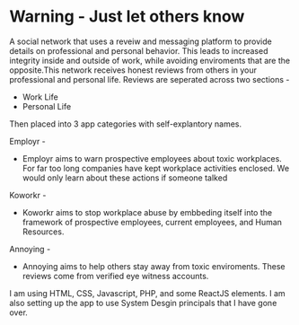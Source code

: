 # Warning - Just let others know

A social network that uses a reveiw and messaging platform to provide details on professional and personal behavior. This leads to increased integrity inside and outside of work, while avoiding enviroments that are the opposite.This network receives honest reviews from others in your professional and personal life. Reviews are seperated across two sections - 

* Work Life
* Personal Life 


Then placed into 3 app categories with self-explantory names.

Employr -

* Employr aims to warn prospective employees about toxic workplaces. For far too long companies have kept workplace activities enclosed. We would only learn about these actions if someone talked

Koworkr -

* Koworkr aims to stop workplace abuse by embbeding itself into the framework of prospective employees, current employees, and Human Resources.

Annoying - 

* Annoying aims to help others stay away from toxic enviroments. These reviews come from verified eye witness accounts. 


I am using HTML, CSS, Javascript, PHP, and some ReactJS elements. I am also setting up the app to use System Desgin principals that I have gone over.


